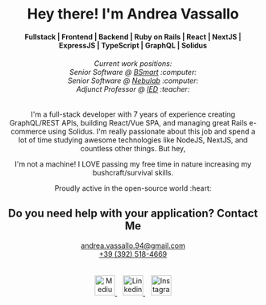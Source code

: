 <h1 align="center">Hey there! I'm Andrea Vassallo</h1>
<h4 align="center">
  Fullstack | Frontend | Backend | Ruby on Rails | React | NextJS | ExpressJS |
  TypeScript | GraphQL | Solidus
</h4>
<h6 align="center">
  Current work positions: </br>
  Senior Software @
  <a href="https://www.bsmartlabs.com/" _target="blank">BSmart</a> :computer:
  <br />
  Senior Software @
  <a href="https://www.nebulab.it/" _target="blank">Nebulab</a> :computer:
  <br />
  Adjunct Professor @
  <a href="https://www.ied.it/" _target="blank">IED</a> :teacher:
</h6>

<p align="center">
  I'm a full-stack developer with 7 years of experience creating GraphQL/REST
  APIs, building React/Vue SPA, and managing great Rails e-commerce using
  Solidus. I'm really passionate about this job and spend a lot of time studying
  awesome technologies like NodeJS, NextJS, and countless other things. But hey,
</p>

<p align="center">
  I'm not a machine! I LOVE passing my free time in nature increasing my
  bushcraft/survival skills.
</p>

<p align="center">Proudly active in the open-source world :heart:</p>

<h2 align="center">Do you need help with your application? Contact Me</h2>

<p align="center">
  <a href="mailto:andrea.vassallo.94@gmail.com" target="_blank">
    andrea.vassallo.94@gmail.com
  </a>
  <br>
  <a href="tel:+393925184669" target="_blank">
    +39 (392) 518-4669
  </a>
  <br>
  <br>
  <br>
  <a href="https://andreavassallolt.medium.com/" target="_blank">
    <img src="https://waxex.africa/wp-content/uploads/2018/01/medium-icon-white-on-black.png" width="40" height="40" alt="Medium icon">
  </a>&nbsp;&nbsp;
  <a href="https://linkedin.com/in/anvassallo" target="_blank">
    <img src="https://image.flaticon.com/icons/png/512/174/174857.png" width="40" height="40" alt="Linkedin icon">
  </a>&nbsp;&nbsp;
  <a href="https://www.instagram.com/andreavassallo__/" target="_blank">
    <img src="https://upload.wikimedia.org/wikipedia/commons/thumb/a/a5/Instagram_icon.png/1024px-Instagram_icon.png" width="40" height="40" alt="Instagram icon">
  </a>
</p>
